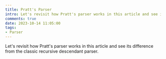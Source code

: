```yaml
---
title: Pratt's Parser
intro: Let's revisit how Pratt's parser works in this article and see its difference from the original recursive descendant parser.
comments: true
date: 2023-10-14 11:05:00
tags:
- Parser
---
```


Let's revisit how Pratt's parser works in this article and see its difference from the classic recursive descendant parser.


